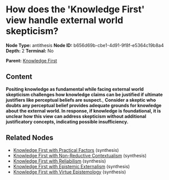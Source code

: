 # How does the 'Knowledge First' view handle external world skepticism?

**Node Type:** antithesis
**Node ID:** b656d69b-cbe1-4d91-9f8f-e5364c19b8a4
**Depth:** 2
**Terminal:** No

**Parent:** [Knowledge First](knowledge-first.md)

## Content

**Positing knowledge as fundamental while facing external world skepticism challenges how knowledge claims can be justified if ultimate justifiers like perceptual beliefs are suspect.**, **Consider a skeptic who doubts any perceptual belief provides adequate grounds for knowledge about the external world. In response, if knowledge is foundational, it is unclear how this view can address skepticism without additional justificatory concepts, indicating possible insufficiency.**

## Related Nodes

- [Knowledge First with Practical Factors](knowledge-first-with-practical-factors.md) (synthesis)
- [Knowledge First with Non-Reductive Contextualism](knowledge-first-with-non-reductive-contextualism.md) (synthesis)
- [Knowledge First with Reliabilism](knowledge-first-with-reliabilism.md) (synthesis)
- [Knowledge First with Epistemic Externalism](knowledge-first-with-epistemic-externalism.md) (synthesis)
- [Knowledge First with Virtue Epistemology](knowledge-first-with-virtue-epistemology.md) (synthesis)
